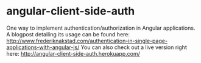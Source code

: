 angular-client-side-auth
========================

One way to implement authentication/authorization in Angular applications.
A blogpost detailing its usage can be found here: http://www.frederiknakstad.com/authentication-in-single-page-applications-with-angular-js/
You can also check out a live version right here: http://angular-client-side-auth.herokuapp.com/
